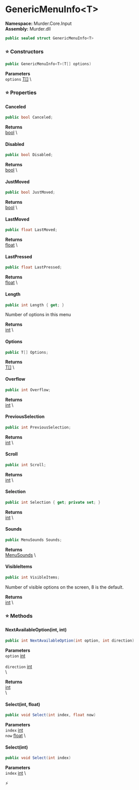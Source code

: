 # GenericMenuInfo\<T\>

**Namespace:** Murder.Core.Input \
**Assembly:** Murder.dll

```csharp
public sealed struct GenericMenuInfo<T>
```

### ⭐ Constructors
```csharp
public GenericMenuInfo<T>(T[] options)
```

**Parameters** \
`options` [T[]](../../../) \

### ⭐ Properties
#### Canceled
```csharp
public bool Canceled;
```

**Returns** \
[bool](https://learn.microsoft.com/en-us/dotnet/api/System.Boolean?view=net-7.0) \
#### Disabled
```csharp
public bool Disabled;
```

**Returns** \
[bool](https://learn.microsoft.com/en-us/dotnet/api/System.Boolean?view=net-7.0) \
#### JustMoved
```csharp
public bool JustMoved;
```

**Returns** \
[bool](https://learn.microsoft.com/en-us/dotnet/api/System.Boolean?view=net-7.0) \
#### LastMoved
```csharp
public float LastMoved;
```

**Returns** \
[float](https://learn.microsoft.com/en-us/dotnet/api/System.Single?view=net-7.0) \
#### LastPressed
```csharp
public float LastPressed;
```

**Returns** \
[float](https://learn.microsoft.com/en-us/dotnet/api/System.Single?view=net-7.0) \
#### Length
```csharp
public int Length { get; }
```

Number of options in this menu

**Returns** \
[int](https://learn.microsoft.com/en-us/dotnet/api/System.Int32?view=net-7.0) \
#### Options
```csharp
public T[] Options;
```

**Returns** \
[T[]](../../../) \
#### Overflow
```csharp
public int Overflow;
```

**Returns** \
[int](https://learn.microsoft.com/en-us/dotnet/api/System.Int32?view=net-7.0) \
#### PreviousSelection
```csharp
public int PreviousSelection;
```

**Returns** \
[int](https://learn.microsoft.com/en-us/dotnet/api/System.Int32?view=net-7.0) \
#### Scroll
```csharp
public int Scroll;
```

**Returns** \
[int](https://learn.microsoft.com/en-us/dotnet/api/System.Int32?view=net-7.0) \
#### Selection
```csharp
public int Selection { get; private set; }
```

**Returns** \
[int](https://learn.microsoft.com/en-us/dotnet/api/System.Int32?view=net-7.0) \
#### Sounds
```csharp
public MenuSounds Sounds;
```

**Returns** \
[MenuSounds](../../../Murder/Core/Sounds/MenuSounds.html) \
#### VisibleItems
```csharp
public int VisibleItems;
```

Number of visible options on the screen, 8 is the default.

**Returns** \
[int](https://learn.microsoft.com/en-us/dotnet/api/System.Int32?view=net-7.0) \
### ⭐ Methods
#### NextAvailableOption(int, int)
```csharp
public int NextAvailableOption(int option, int direction)
```

**Parameters** \
`option` [int](https://learn.microsoft.com/en-us/dotnet/api/System.Int32?view=net-7.0) \
\
`direction` [int](https://learn.microsoft.com/en-us/dotnet/api/System.Int32?view=net-7.0) \
\

**Returns** \
[int](https://learn.microsoft.com/en-us/dotnet/api/System.Int32?view=net-7.0) \
\

#### Select(int, float)
```csharp
public void Select(int index, float now)
```

**Parameters** \
`index` [int](https://learn.microsoft.com/en-us/dotnet/api/System.Int32?view=net-7.0) \
`now` [float](https://learn.microsoft.com/en-us/dotnet/api/System.Single?view=net-7.0) \

#### Select(int)
```csharp
public void Select(int index)
```

**Parameters** \
`index` [int](https://learn.microsoft.com/en-us/dotnet/api/System.Int32?view=net-7.0) \



⚡